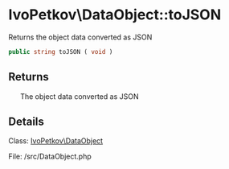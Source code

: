 # IvoPetkov\DataObject::toJSON

Returns the object data converted as JSON

```php
public string toJSON ( void )
```

## Returns

&nbsp;&nbsp;&nbsp;&nbsp;&nbsp;&nbsp;The object data converted as JSON

## Details

Class: [IvoPetkov\DataObject](ivopetkov.dataobject.class.md)

File: /src/DataObject.php

